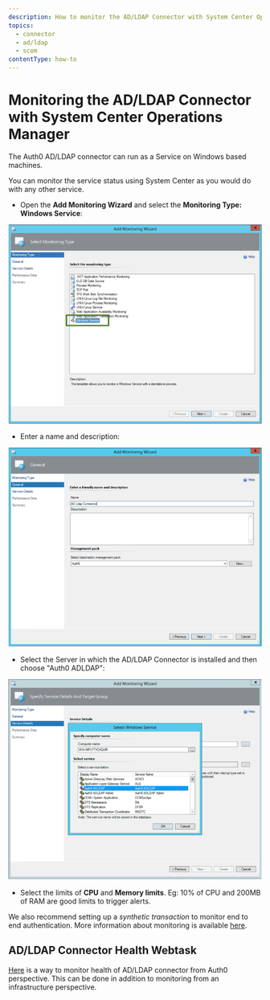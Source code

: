 ```yaml
---
description: How to monitor the AD/LDAP Connector with System Center Operations Manager.
topics:
  - connector
  - ad/ldap
  - scom
contentType: how-to
---
```


# Monitoring the AD/LDAP Connector with System Center Operations Manager

The Auth0 AD/LDAP connector can run as a Service on Windows based machines.

You can monitor the service status using System Center as you would do with any other service.

* Open the __Add Monitoring Wizard__ and select the __Monitoring Type: Windows Service__:

![ss-2014-12-11T22-48-51.png](/media/articles/connector/scom-monitoring/ss-2014-12-11T22-48-51.png)

* Enter a name and description:

![ss-2014-12-11T22-49-57.png](/media/articles/connector/scom-monitoring/ss-2014-12-11T22-49-57.png)

* Select the Server in which the AD/LDAP Connector is installed and then choose "Auth0 ADLDAP":

![ss-2014-12-11T22-50-37.png](/media/articles/connector/scom-monitoring/ss-2014-12-11T22-50-37.png)

* Select the limits of **CPU** and **Memory limits**. Eg: 10% of CPU and 200MB of RAM are good limits to trigger alerts.

We also recommend setting up a _synthetic transaction_ to monitor end to end authentication. More information about monitoring is available [here](/monitoring).

## AD/LDAP Connector Health Webtask
[Here](https://github.com/sandrinodimattia/auth0-ldap-connector-health-webtask) is a way to monitor health of AD/LDAP connector from Auth0 perspective.  This can be done in addition to monitoring from an infrastructure perspective.
